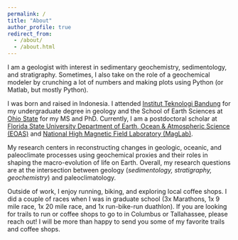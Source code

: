 ```yaml
---
permalink: /
title: "About"
author_profile: true
redirect_from: 
  - /about/
  - /about.html
---
```


I am a geologist with interest in sedimentary geochemistry, sedimentology, and stratigraphy. Sometimes, I also take on the role of a geochemical modeler by crunching a lot of numbers and making plots using Python (or Matlab, but mostly Python).

I was born and raised in Indonesia. I attended [Institut Teknologi Bandung](https://geology.fitb.itb.ac.id/) for my undergraduate degree in geology and the School of Earth Sciences at [Ohio State](https://earthsciences.osu.edu/) for my MS and PhD. Currently, I am a postdoctoral scholar at [Florida State University Department of Earth, Ocean & Atmospheric Science (EOAS)](https://www.eoas.fsu.edu/) and [National High Magnetic Field Laboratory (MagLab)](https://nationalmaglab.org/staff/?name=YosephAdiatma).

My research centers in reconstructing changes in geologic, oceanic, and paleoclimate processes using geochemical proxies and their roles in shaping the macro-evolution of life on Earth. Overall, my research questions are at the intersection between geology (*sedimentology, stratigraphy, geochemistry*) and paleoclimatology.

Outside of work, I enjoy running, biking, and exploring local coffee shops. I did a couple of races when I was in graduate school (3x Marathons, 1x 9 mile race, 1x 20 mile race, and 1x run-bike-run duathlon). If you are looking for trails to run or coffee shops to go to in Columbus or Tallahassee, please reach out! I will be more than happy to send you some of my favorite trails and coffee shops.